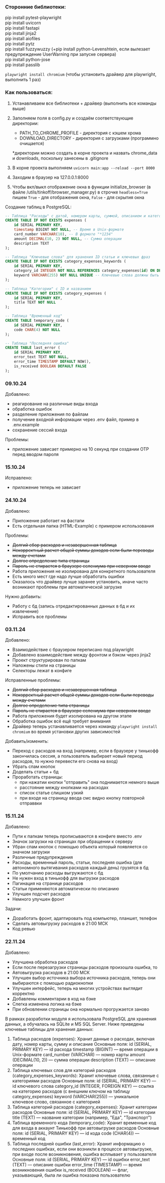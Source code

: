 ### Сторонние библиотеки:
pip install pytest-playwright  
pip install uvicorn  
pip install fastapi  
pip install jinja2  
pip install aiofiles  
pip install pytz  
pip install fuzzywuzzy (+pip install python-Levenshtein, если вылезает предупреждение UserWarning при запуске сервера)  
pip install python-jose  
pip install passlib  


```playwright install chromium``` (чтобы установить драйвер для playwright, выполнить 1 раз)

### Как пользоваться:
1. Устанавливаем все библиотеки + драйвер (выполнить все команды выше)
2. Заполняем поля в config.py и создаём соответствующие директории:
    * PATH_TO_CHROME_PROFILE - директория с кэшем хрома
    * DOWNLOAD_DIRECTORY - директория с загрузками (программно очищается)

    \*директории можно создать в корне проекта и назвать chrome_data и downloads, поскольку занесены в .gitignore
3. В корне проекта выполняем ```uvicorn main:app --reload --port 8000```
4. Заходим в браузер на 127.0.0.1:8000
5. Чтобы вкл/выкл отображение окна в функции initialize_browser (в файле /utils/tinkoff/browser_manager.py) в строчке ```headless=True``` пишем ```True``` - для отображения окна, ```False``` - для скрытия окна

Создание таблиц в PostgreSQL:
```SQL
-- Таблица "Расходы" с датой, номером карты, суммой, описанием и категорией
CREATE TABLE IF NOT EXISTS expenses (
    id SERIAL PRIMARY KEY,
    timestamp BIGINT NOT NULL, -- Время в Unix-формате
    card_number VARCHAR(10), -- В формате "*1234"
    amount DECIMAL(10, 2) NOT NULL, -- Сумма операции
    description TEXT
);

-- Таблица "Ключевые слова" для хранения ID статьи и ключевых фраз
CREATE TABLE IF NOT EXISTS category_expenses_keywords (
    id SERIAL PRIMARY KEY,
    category_id INTEGER NOT NULL REFERENCES category_expenses(id) ON DELETE CASCADE,
    keyword VARCHAR(255) NOT NULL UNIQUE -- Ключевые слова должны быть уникальными по всей таблице
);

-- Таблица "Категории" с ID и названием
CREATE TABLE IF NOT EXISTS category_expenses (
    id SERIAL PRIMARY KEY,
    title TEXT NOT NULL
);

-- Таблица "Временный код"
CREATE TABLE temporary_code (
    id SERIAL PRIMARY KEY,
    code CHAR(4) NOT NULL
);

-- Таблица "Последняя ошибка"
CREATE TABLE last_error (
    id SERIAL PRIMARY KEY,
    error_text TEXT NOT NULL,
    error_time TIMESTAMP DEFAULT NOW(),
    is_received BOOLEAN DEFAULT FALSE
);
```

### 09.10.24
Добавлено:
* реагирование на различные виды входа
* обработка ошибок
* разделение приложения по файлам
* получение входной информации через .env файл, пример в .env.example
* сохранение сессий входа

Проблемы:
* приложение зависает примерно на 10 секунд при создании OTP перед вводом пароля

### 15.10.24
Исправлено:
* приложение теперь не зависает

### 24.10.24
Добавлено:
* Приложение работает на фастапи
* Есть отдельная папка (HTML-Example) с примером использования

Проблемы:
* ~~Долгий сбор расходов и незавершенная таблица~~
* ~~Некорректный расчет общей суммы доходов если были переводы между счетами~~
* ~~Долгое определение типа страницы~~
* ~~Пароль не стирается в браузере селениума при неверном вводе~~
* Работа приложения не изолирована для конкретного пользователя
* Есть много мест где надо лучше обработать ошибки
* Оказалось что драйвер лучше заранее установить, иначе часто возникают проблемы при автоматической загрузке 

Нужно добавить:
* Работу с бд (запись отредактированных данных в бд и их извлечение)
* Исправить все проблемы

### 03.11.24
Добавлено:
* Взаимодействие с браузером переписано под playwright
* Добавлено взаимодействие между фронтом и бэком через jinja2
* Проект структурирован по папкам
* Наложены стили на страницы
* Селекторы лежат в конфиге

Исправленные проблемы:
* ~~Долгий сбор расходов и незавершенная таблица~~
* ~~Некорректный расчет общей суммы доходов если были переводы между счетами~~
* ~~Долгое определение типа страницы~~
* ~~Пароль не стирается в браузере селениума при неверном вводе~~
* Работа приложения будет изолирована на другом этапе
* Обработка ошибок всё ещё требует внимания
* Драйвер теперь устанавливается через команду ```playwright install chromium``` во время установки других зависимостей

Добавить/изменить:
* Переход с расходов на вход (например, если в браузере у тинькофф закончилась сессия, а пользователь выбирает новый период расходов, то нужно перевести его снова на вход)
* Убрать спам кнопок
* Доделать статьи + бд
* Проработать страницы:
    * при нажатии кнопки "отправить" она поднимается немного выше
    * расстояние между кнопками на расходах
    * список статье слишком узкий
    * при входе на страницу ввода смс видно кнопку повторной отправвки


### 15.11.24
Добавлено:
* Пути к папкам теперь прописываются в конфиге вместо .env
* Значок загрузки на страницах при обращении к серверу
* Убран спам кнопок с помощью объекта который появляется со значком загрузки
* Различные предупреждения
* Расходы, временный пароль, статьи, последняя ошибка (для автономного вытягивания расходов каждый день) грузятся в бд
* По умолчанию расходы выгружаются с бд
* Не нужен вход в тинькофф для выгрузки расходов
* Пагинация на странице расходов
* Статьи применяются автоматически по описанию
* Улучшен подсчет расходов
* Немного улучшен фронт

Задачи:
* Доработать фронт, адаптировать под компьютер, планшет, телефон
* Сделать автовыгрузку расходов в 21:00 МСК
* Код ревью


### 22.11.24
Добавлено:
* Улучшена обработка расходов
* Если после перезагрузки страницы расходов произошла ошибка, то 
* Автовыгрузка расходов в 21:00 МСК
* Улучшен выбор источника выбора источника расходов, теперь они выбираются с помощью радиокнопки
* Улучшен интерфейс, теперь на многих устройствах выглядит корректно
* Добавлены комментарии в код на бэке
* Слегка изменена логика на бэке
* При обновлении страницы она нормально прогружается заново



В рамках разработки модуля я использовала PostgreSQL для хранения данных, а обучалась на SQLite и MS SQL Server. Ниже приведены ключевые таблицы для хранения данных:
1. Таблица расходов (expenses):
Хранит данные о расходах, включая дату, номер карты, сумму и описание
Основные поля:
id (SERIAL, PRIMARY KEY) — id расхода
timestamp (BIGINT) — время операции в Unix-формате
card_number (VARCHAR) — номер карты
amount (DECIMAL(10, 2)) — сумма операции
description (TEXT) — описание операции
2. Таблица ключевых слов для категорий расходов (category_expenses_keywords):
Хранит ключевые слова, связанные с категориями расходов
Основные поля:
id (SERIAL, PRIMARY KEY) — id ключевого слова
category_id (INTEGER, FOREIGN KEY) — ссылка на категорию расходов (с внешним ключом на таблицу category_expenses)
keyword (VARCHAR(255)) — уникальное ключевое слово, связанное с категорией
3. Таблица категорий расходов (category_expenses):
Хранит категории расходов
Основные поля:
id (SERIAL, PRIMARY KEY) — id категории
title (TEXT) — название категории (например, "Еда", "Транспорт")
4. Таблица временного кода (temporary_code):
Хранит временные код для входа в аккаунт Тинькофф при автовыгрузке расходов
Основные поля:
id (SERIAL, PRIMARY KEY) — id кода
code (CHAR(4)) — временный код
5. Таблица последней ошибки (last_error):
Хранит информацию о последних ошибках, если они возникли в процессе автовыгрузке, при входе после возникновения, ошибка всплывает у пользователя
Основные поля:
id (SERIAL, PRIMARY KEY) — id ошибки
error_text (TEXT) — описание ошибки
error_time (TIMESTAMP) — время возникновения ошибки
is_received (BOOLEAN) — флаг, указывающий, была ли ошибка показана пользователю

